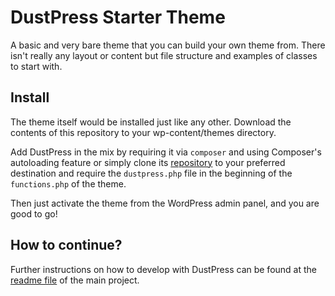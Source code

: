 # DustPress Starter Theme

A basic and very bare theme that you can build your own theme from. There isn't really any layout or content but file structure and examples of classes to start with.

## Install

The theme itself would be installed just like any other. Download the contents of this repository to your wp-content/themes directory.

Add DustPress in the mix by requiring it via `composer` and using Composer's autoloading feature or simply clone its [repository](https://github.com/devgeniem/dustpress) to your preferred destination and require the `dustpress.php` file in the beginning of the `functions.php` of the theme.

Then just activate the theme from the WordPress admin panel, and you are good to go!

## How to continue?

Further instructions on how to develop with DustPress can be found at the [readme file](https://github.com/devgeniem/dustpress/blob/master/README.md) of the main project.